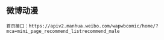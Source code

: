 ## 微博动漫
    首页接口：https://apiv2.manhua.weibo.com/wapwbcomic/home/?mca=mini_page_recommend_listrecommend_male